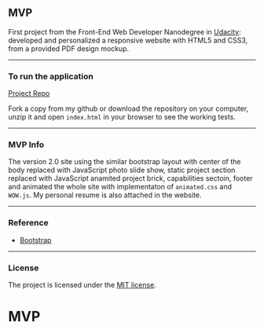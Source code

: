 ## MVP 

First project from the Front-End Web Developer Nanodegree in <a href="https://www.udacity.com" target="_blank">Udacity</a>:
<br>
developed and personalized a responsive website with HTML5 and CSS3, from a provided PDF design mockup.

---

### To run the application

[Project Repo](https://github.com/markchen555/Portfolio)

Fork a copy from my github or download the repository on your computer, unzip it and open `index.html` in your browser to see the working tests.

---

### MVP Info

The version 2.0 site using the similar bootstrap layout with center of the body replaced with JavaScript photo slide show, static project section replaced with JavaScript anamited project brick, capabilities sectoin, footer and animated the whole site with implementaton of `animated.css` and `WOW.js`. My personal resume is also attached in the website.  

---

### Reference

- [Bootstrap](http://getbootstrap.com/)


---

### License

The project is licensed under the [MIT license](license.txt).
# MVP
